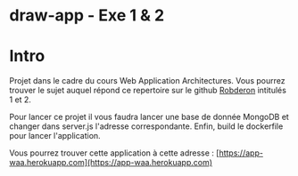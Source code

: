 # draw-app - Exe 1 & 2

# Intro

Projet dans le cadre du cours Web Application Architectures. Vous pourrez trouver le sujet auquel répond ce repertoire sur le github [Robderon](https://github.com/robderon/WebApplicationArchitectures/blob/master/WAA-project-2021.md) intitulés 1 et 2.

Pour lancer ce projet il vous faudra lancer une base de donnée MongoDB et changer dans server.js l'adresse correspondante. Enfin, build le dockerfile pour lancer l'application.


Vous pourrez trouver cette application à cette adresse : [https://app-waa.herokuapp.com](https://app-waa.herokuapp.com)
